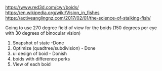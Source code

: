 https://www.red3d.com/cwr/boids/
https://en.wikipedia.org/wiki/Vision_in_fishes
https://activeanglingnz.com/2017/02/01/the-science-of-stalking-fish/

Going to use 270 degree field of view for the boids (150 degrees per eye with 30 degrees of binocular vision)

1. Snapshot of state -Done
2. Optimize (quadtree/subdivision) - Done
3. ui design of boid - Donish
4. boids with difference perks
5. View of each boid


